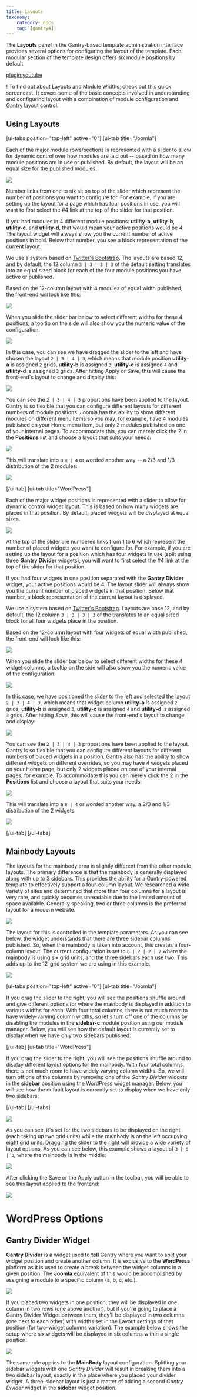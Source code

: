 ```yaml
---
title: Layouts
taxonomy:
    category: docs
    tag: [gantry4]
---
```


The **Layouts** panel in the Gantry-based template administration interface provides several options for configuring the layout of the template. Each modular section of the template design offers six module positions by default

[plugin:youtube](https://www.youtube.com/watch?v=5sGujOho7cM)

! To find out about Layouts and Module Widths, check out this quick screencast. It covers some of the basic concepts involved in understanding and configuring layout with a combination of module configuration and Gantry layout control.


Using Layouts
-------------

[ui-tabs position="top-left" active="0"]
[ui-tab title="Joomla"]

Each of the major module rows/sections is represented with a slider to allow for dynamic control over how modules are laid out -- based on how many module positions are in use or published. By default, the layout will be an equal size for the published modules.

![](layouts-utility1.jpg?classes=shadow,border) 

Number links from one to six sit on top of the slider which represent the number of positions you want to configure for. For example, if you are setting up the layout for a page which has four positions in use, you will want to first select the #4 link at the top of the slider for that position.

If you had modules in 4 different module positions: **utility-a**, **utility-b**, **utility-c**, and **utility-d**, that would mean your active positions would be 4. The layout widget will always show you the current number of active positions in bold. Below that number, you see a block representation of the current layout.

We use a system based on [Twitter's Bootstrap](http://twitter.github.com/bootstrap/). The layouts are based 12, and by default, the 12 column `3 | 3 | 3 | 3` of the default setting translates into an equal sized block for each of the four module positions you have active or published.

Based on the 12-column layout with 4 modules of equal width published, the front-end will look like this:

![](layouts-utility-example1.jpg?classes=shadow,border) 

When you slide the slider bar below to select different widths for these 4 positions, a tooltip on the side will also show you the numeric value of the configuration.

![](layouts-utility2.jpg?classes=shadow,border) 

In this case, you can see we have dragged the slider to the left and have chosen the layout `2 | 3 | 4 | 3`, which means that module position **utility-a** is assigned `2` grids, **utility-b** is assigned `3`, **utility-c** is assigned `4` and **utility-d** is assigned `3` grids. After hitting Apply or Save, this will cause the front-end's layout to change and display this:

![](layouts-utility-example2.jpg?classes=shadow,border) 

You can see the `2 | 3 | 4 | 3` proportions have been applied to the layout. Gantry is so flexible that you can configure different layouts for different numbers of module positions. Joomla has the ability to show different modules on different menu items so you may, for example, have 4 modules published on your Home menu item, but only 2 modules published on one of your internal pages. To accommodate this, you can merely click the 2 in the **Positions** list and choose a layout that suits your needs:

![](layouts-utility3.jpg?classes=shadow,border) 

This will translate into a `8 | 4` or worded another way -- a 2/3 and 1/3 distribution of the 2 modules:

![](layouts-utility-example3.jpg?classes=shadow,border) 

[/ui-tab]
[ui-tab title="WordPress"]

Each of the major widget positions is represented with a slider to allow for dynamic control widget layout. This is based on how many widgets are placed in that position. By default, placed widgets will be displayed at equal sizes.

![](layouts-utility1.jpg?classes=shadow,border) 

At the top of the slider are numbered links from 1 to 6 which represent the number of placed widgets you want to configure for. For example, if you are setting up the layout for a position which has four widgets in use (split using three **Gantry Divider** widgets), you will want to first select the #4 link at the top of the slider for that position.

If you had four widgets in one position separated with the **Gantry Divider** widget, your active positions would be 4. The layout slider will always show you the current number of placed widgets in that position. Below that number, a block representation of the current layout is displayed.

We use a system based on [Twitter's Bootstrap](http://twitter.github.com/bootstrap/). Layouts are base 12, and by default, the 12 column `3 | 3 | 3 | 3` of the translates to an equal sized block for all four widgets place in the position.

Based on the 12-column layout with four widgets of equal width published, the front-end will look like this:

![](layouts-utility-example1_wp.jpg?classes=shadow,border) 

When you slide the slider bar below to select different widths for these 4 widget columns, a tooltip on the side will also show you the numeric value of the configuration.

![](layouts-utility2_wp.jpg?classes=shadow,border) 

In this case, we have positioned the slider to the left and selected the layout `2 | 3 | 4 | 3`, which means that widget column **utility-a** is assigned `2` grids, **utility-b** is assigned `3`, **utility-c** is assigned `4` and **utility-d** is assigned `3` grids. After hitting *Save*, this will cause the front-end's layout to change and display:

![](layouts-utility-example2_wp.jpg?classes=shadow,border) 

You can see the `2 | 3 | 4 | 3` proportions have been applied to the layout. Gantry is so flexible that you can configure different layouts for different numbers of placed widgets in a position. Gantry also has the ability to show different widgets on different overrides, so you may have 4 widgets placed on your Home page, but only 2 widgets placed on one of your internal pages, for example. To accommodate this you can merely click the 2 in the **Positions** list and choose a layout that suits your needs:

![](layouts-utility3_wp.jpg?classes=shadow,border) 

This will translate into a `8 | 4` or worded another way, a 2/3 and 1/3 distribution of the 2 widgets:

![](layouts-utility-example3_wp.jpg?classes=shadow,border) 

[/ui-tab]
[/ui-tabs]

Mainbody Layouts
----------------

The layouts for the mainbody area is slightly different from the other module layouts. The primary difference is that the mainbody is generally displayed along with up to 3 sidebars. This provides the ability for a Gantry-powered template to effectively support a four-column layout. We researched a wide variety of sites and determined that more than four columns for a layout is very rare, and quickly becomes unreadable due to the limited amount of space available. Generally speaking, two or three columns is the preferred layout for a modern website.

![](layouts-mb-example1.jpg?classes=shadow,border) 

The layout for this is controlled in the template parameters. As you can see below, the widget understands that there are three sidebar columns published. So, when the mainbody is taken into account, this creates a four-column layout. The current configuration is set to `6 | 2 | 2 | 2` where the mainbody is using six grid units, and the three sidebars each use two. This adds up to the 12-grid system we are using in this example.

![](layouts-mb1.jpg?classes=shadow,border) 

[ui-tabs position="top-left" active="0"]
[ui-tab title="Joomla"]

If you drag the slider to the right, you will see the positions shuffle around and give different options for where the mainbody is displayed in addition to various widths for each. With four total columns, there is not much room to have widely-varying column widths, so let's turn off one of the columns by disabling the modules in the **sidebar-c** module position using our module manager. Below, you will see how the default layout is currently set to display when we have only two sidebars published:

[/ui-tab]
[ui-tab title="WordPress"]

If you drag the slider to the right, you will see the positions shuffle around to display different layout options for the mainbody. With four total columns, there is not much room to have widely varying column widths. So, we will turn off one of the columns by removing one of the *Gantry Divider* widgets in the **sidebar** position using the WordPress widget manager. Below, you will see how the default layout is currently set to display when we have only two sidebars:

[/ui-tab]
[/ui-tabs]

![](layouts-mb2.jpg?classes=shadow,border) 

As you can see, it's set for the two sidebars to be displayed on the right (each taking up two grid units) while the mainbody is on the left occupying eight grid units. Dragging the slider to the right will provide a wide variety of layout options. As you can see below, this example shows a layout of `3 | 6 | 3`, where the mainbody is in the middle:

![](layouts-mb3.jpg?classes=shadow,border) 

After clicking the Save or the Apply button in the toolbar, you will be able to see this layout applied to the frontend:

![](layouts-mb-example2.jpg?classes=shadow,border) 

WordPress Options
=====

Gantry Divider Widget
---------------------

**Gantry Divider** is a widget used to **tell** Gantry where you want to split your widget position and create another column. It is exclusive to the **WordPress** platform as it is used to create a break between the widget columns in a given position. The **Joomla** equivalent of this would be accomplished by assigning a module to a specific column (a, b, c, etc.).

![](layouts-divider-widget_wp.jpg?classes=shadow,border) 

If you placed two widgets in one position, they will be displayed in one column in two rows (one above another), but if you're going to place a Gantry Divider Widget between them, they'll be displayed in two columns (one next to each other) with widths set in the Layout settings of that position (for two-widget columns variation). The example below shows the setup where six widgets will be displayed in six columns within a single position.

![](layouts-divider-position_wp.jpg?classes=shadow,border) 

The same rule applies to the **MainBody** layout configuration. Splitting your sidebar widgets with one *Gantry Divider* will result in breaking them into a two sidebar layout, exactly in the place where you placed your divider widget. A three-sidebar layout is just a matter of adding a second *Gantry Divider* widget in the **sidebar** widget position.
